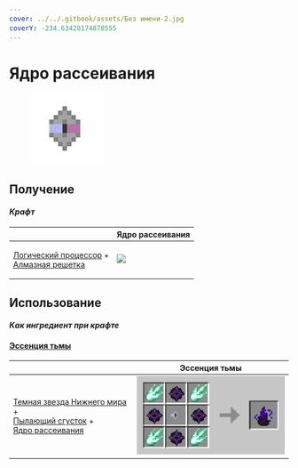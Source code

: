 ```yaml
---
cover: ../../.gitbook/assets/Без имени-2.jpg
coverY: -234.63428174878555
---
```


# Ядро рассеивания

<figure><img src="../../.gitbook/assets/diffusion_core_128.png" alt=""><figcaption></figcaption></figure>

## Получение

#### _Крафт_

|                                                                                                                     |  Ядро рассеивания                              |
| ------------------------------------------------------------------------------------------------------------------- | ---------------------------------------------- |
| <p><a href="logic_processor.md">Логический процессор</a> +<br><a href="diamond_lattice.md">Алмазная решетка</a></p> | ![](../../.gitbook/assets/diffusion\_core.png) |

## Использование

#### _Как ингредиент при крафте_

#### [Эссенция тьмы](darkness.md)

|                                                                                                                                                                              |  Эссенция тьмы                          |
| ---------------------------------------------------------------------------------------------------------------------------------------------------------------------------- | --------------------------------------- |
| <p><a href="dark_nether_star.md">Темная звезда Нижнего мира</a> +<br><a href="flame_green.md">Пылающий сгусток</a> +<br><a href="diffusion_core.md">Ядро рассеивания</a></p> | ![](../../.gitbook/assets/darkness.png) |

